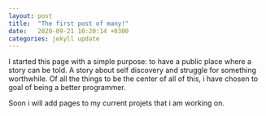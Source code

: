 ```yaml
---
layout: post
title:  "The first post of many!"
date:   2020-09-21 10:20:14 +0300
categories: jekyll update
---
```


I started this page with a simple purpose: to have a public place where a story can be told.
A story about self discovery and struggle for something worthwhile. Of all the things to be the center of all of this, i have chosen to goal of being a better programmer.


Soon i will add pages to my current projets that i am working on.